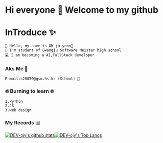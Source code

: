 # Hi everyone 👋 Welcome to my github

# InTroduce ✨

```
🙌 Hello, my name is Oh ju yeon🙌
🏫 I'm student of Gwangju Software Meister high school
💻 I am becoming a AI,FullStack developer
```



### Aks Me 💬
```
E-mail:s20050@gsm.hs.kr (School) 💌
```

### 🔥 Burning to learn 🔥
```
1.PyThon 
2.JS
3.web design
```

### My Records 📊 
[![DEV-ojy's github stats](https://github-readme-stats.vercel.app/api?username=DEV-ojy)](https://github.com/anuraghazra/github-readme-stats)[![DEV-ojy's Top Langs](https://github-readme-stats.vercel.app/api/top-langs/?username=DEV-ojy&layout=compact)](https://github.com/anuraghazra/github-readme-stats)

<!--
**DEV-ojy/DEV-ojy** is a ✨ _special_ ✨ repository because its `README.md` (this file) appears on your GitHub profile.

Here are some ideas to get you started:

- 🔭 I’m currently working on ...
- 🌱 I’m currently learning ...
- 👯 I’m looking to collaborate on ...
- 🤔 I’m looking for help with ...
- 💬 Ask me about ...
- 📫 How to reach me: ...
- 😄 Pronouns: ...
- ⚡ Fun fact: ...
-->
